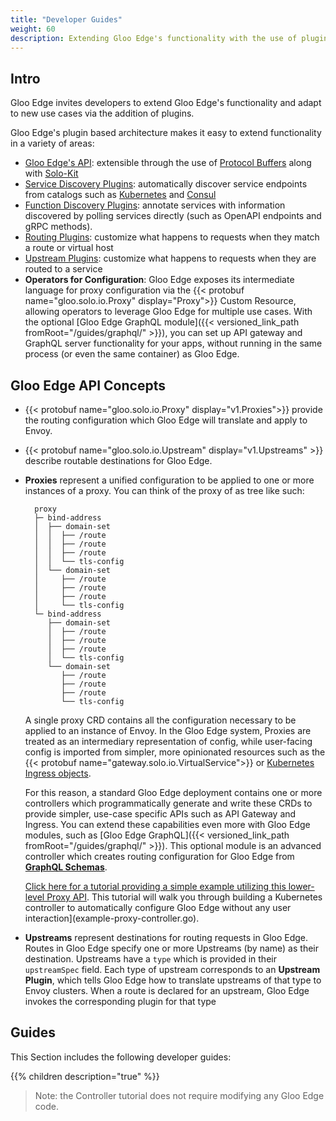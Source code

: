 ```yaml
---
title: "Developer Guides"
weight: 60
description: Extending Gloo Edge's functionality with the use of plugins
---
```


## Intro


Gloo Edge invites developers to extend Gloo Edge's functionality and adapt to new use cases via the addition of plugins. 

Gloo Edge's plugin based architecture makes it easy to extend functionality in a variety of areas:

- [Gloo Edge's API](https://github.com/solo-io/gloo/tree/master/projects/gloo/api/v1): extensible through the use of [Protocol Buffers](https://developers.google.com/protocol-buffers/) along with [Solo-Kit](https://github.com/solo-io/solo-kit)
- [Service Discovery Plugins](https://github.com/solo-io/gloo/blob/master/projects/gloo/pkg/discovery/discovery.go#L21): automatically discover service endpoints from catalogs such as [Kubernetes](https://github.com/solo-io/gloo/tree/master/projects/gloo/pkg/plugins/kubernetes) and [Consul](https://github.com/solo-io/gloo/tree/master/projects/gloo/pkg/plugins/consul)
- [Function Discovery Plugins](https://github.com/solo-io/gloo/blob/master/projects/discovery/pkg/fds/interface.go#L31): annotate services with information discovered by polling services directly (such as OpenAPI endpoints and gRPC methods).
- [Routing Plugins](https://github.com/solo-io/gloo/blob/master/projects/gloo/pkg/plugins/plugin_interface.go#L53): customize what happens to requests when they match a route or virtual host
- [Upstream Plugins](https://github.com/solo-io/gloo/tree/master/projects/gloo/pkg/plugins): customize what happens to requests when they are routed to a service
- **Operators for Configuration**: Gloo Edge exposes its intermediate language for proxy configuration via the {{< protobuf name="gloo.solo.io.Proxy" display="Proxy">}} Custom Resource, allowing operators to leverage Gloo Edge for multiple use cases. With the optional [Gloo Edge GraphQL module]({{< versioned_link_path fromRoot="/guides/graphql/" >}}), you can set up API gateway and GraphQL server functionality for your apps, without running in the same process (or even the same container) as Gloo Edge.

## Gloo Edge API Concepts


* {{< protobuf name="gloo.solo.io.Proxy" display="v1.Proxies">}} provide the routing configuration which Gloo Edge will translate and apply to Envoy.
* {{< protobuf name="gloo.solo.io.Upstream" display="v1.Upstreams" >}} describe routable destinations for Gloo Edge.

* **Proxies** represent a unified configuration to be applied to one or more instances of a proxy. You can think of the proxy of as tree like such:

        proxy
        ├─ bind-address
        │  ├── domain-set
        │  │  ├── /route
        │  │  ├── /route
        │  │  ├── /route
        │  │  └── tls-config
        │  └── domain-set
        │     ├── /route
        │     ├── /route
        │     ├── /route
        │     └── tls-config
        └─ bind-address
           ├── domain-set
           │  ├── /route
           │  ├── /route
           │  ├── /route
           │  └── tls-config
           └── domain-set
              ├── /route
              ├── /route
              ├── /route
              └── tls-config

  A single proxy CRD contains all the configuration necessary to be applied to an instance of Envoy. In the Gloo Edge system, Proxies are treated as an intermediary representation of config, while user-facing config is imported from simpler, more opinionated resources such as the {{< protobuf name="gateway.solo.io.VirtualService">}} or [Kubernetes Ingress objects](https://kubernetes.io/docs/concepts/services-networking/ingress/).
  
  For this reason, a standard Gloo Edge deployment contains one or more controllers which programmatically generate and write these CRDs to provide simpler, use-case specific APIs such as API Gateway and Ingress. You can extend these capabilities even more with Gloo Edge modules, such as [Gloo Edge GraphQL]({{< versioned_link_path fromRoot="/guides/graphql/" >}}). This optional module is an advanced controller which creates routing configuration for Gloo Edge from [**GraphQL Schemas**](https://graphql.org/).
  
  [Click here for a tutorial providing a simple example utilizing this lower-level Proxy API](example-proxy-controller). This tutorial will walk you through building a Kubernetes controller to automatically configure Gloo Edge without any user interaction](example-proxy-controller.go).

* **Upstreams** represent destinations for routing requests in Gloo Edge. Routes in Gloo Edge specify one or more Upstreams (by name) as their destination. Upstreams have a `type` which is provided in their `upstreamSpec` field. Each type of upstream corresponds to an **Upstream Plugin**, which tells Gloo Edge how to translate upstreams of that type to Envoy clusters. When a route is declared for an upstream, Gloo Edge invokes the corresponding plugin for that type 


## Guides

This Section includes the following developer guides:

{{% children description="true" %}}

> Note: the Controller tutorial does not require modifying any Gloo Edge code.


